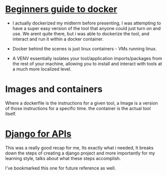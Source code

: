# [Beginners guide to docker](https://wsvincent.com/beginners-guide-to-docker/)

- I actually dockerized my midterm before presenting, I was attempting to have a super easy version of the tool that anyone could just turn on and use. We arent quite there, but i was able to dockerize the tool, and interact and run it within a docker container. 

- Docker behind the scenes is just linux containers - VMs running linux.
- A VENV essentially isolates your tool/application imports/packages from the rest of your machine, allowing you to install and interact with tools at a much more localized level.


# Images and containers
Where a dockerfile is the instructions for a given tool,
a Image is a version of those instructions for a specific time.
the container is the actual tool itself.


# [Django for APIs](https://djangoforapis.com/library-website-and-api/)

This was a really good recap for me, Its exactly what i needed, It breaks down the steps of creating a django project and more importantly for my learning style, talks about what these steps accomplish.

I've bookmarked this one for future reference as well.